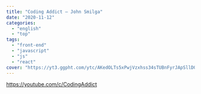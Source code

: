 ```yaml
---
title: "Coding Addict – John Smilga"
date: "2020-11-12"
categories:
  - "english"
  - "top"
tags:
  - "front-end"
  - "javascript"
  - "js"
  - "react"
cover: "https://yt3.ggpht.com/ytc/AKedOLTs5xPwjVzxhss34sTUBnFyrJApSllD0pa3oQaOhw=s88-c-k-c0x00ffffff-no-rj"
---
```


https://youtube.com/c/CodingAddict

